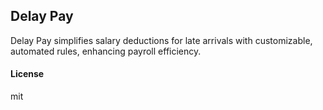 ## Delay Pay

Delay Pay simplifies salary deductions for late arrivals with customizable, automated rules, enhancing payroll efficiency.

#### License

mit